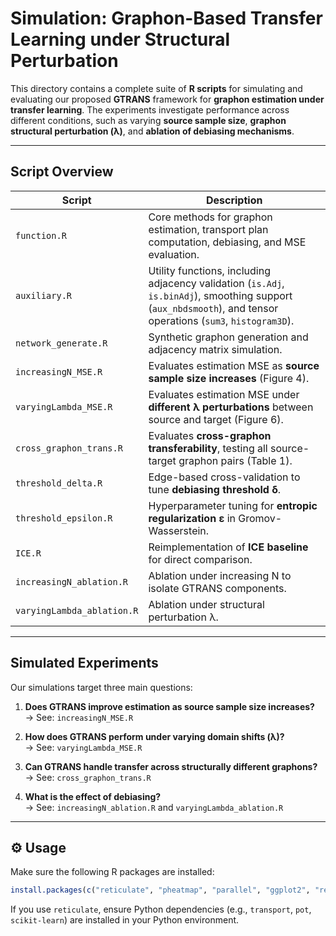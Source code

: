 # Simulation: Graphon-Based Transfer Learning under Structural Perturbation

This directory contains a complete suite of **R scripts** for simulating and evaluating our proposed **GTRANS** framework for **graphon estimation under transfer learning**. The experiments investigate performance across different conditions, such as varying **source sample size**, **graphon structural perturbation (λ)**, and **ablation of debiasing mechanisms**.

---

## Script Overview

| Script | Description |
|--------|-------------|
| `function.R` | Core methods for graphon estimation, transport plan computation, debiasing, and MSE evaluation. |
| `auxiliary.R` | Utility functions, including adjacency validation (`is.Adj`, `is.binAdj`), smoothing support (`aux_nbdsmooth`), and tensor operations (`sum3`, `histogram3D`). |
| `network_generate.R` | Synthetic graphon generation and adjacency matrix simulation. |
| `increasingN_MSE.R` | Evaluates estimation MSE as **source sample size increases** (Figure 4). |
| `varyingLambda_MSE.R` | Evaluates estimation MSE under **different λ perturbations** between source and target (Figure 6). |
| `cross_graphon_trans.R` | Evaluates **cross-graphon transferability**, testing all source-target graphon pairs (Table 1). |
| `threshold_delta.R` | Edge-based cross-validation to tune **debiasing threshold δ**. |
| `threshold_epsilon.R` | Hyperparameter tuning for **entropic regularization ε** in Gromov-Wasserstein. |
| `ICE.R` | Reimplementation of **ICE baseline** for direct comparison. |
| `increasingN_ablation.R` | Ablation under increasing N to isolate GTRANS components. |
| `varyingLambda_ablation.R` | Ablation under structural perturbation λ. |

---

## Simulated Experiments

Our simulations target three main questions:

1. **Does GTRANS improve estimation as source sample size increases?**  
   → See: `increasingN_MSE.R`  
   

2. **How does GTRANS perform under varying domain shifts (λ)?**  
   → See: `varyingLambda_MSE.R`  
   

3. **Can GTRANS handle transfer across structurally different graphons?**  
   → See: `cross_graphon_trans.R`  

4. **What is the effect of debiasing?**  
   → See: `increasingN_ablation.R` and `varyingLambda_ablation.R`  
  

---

## ⚙️ Usage


Make sure the following R packages are installed:

```r
install.packages(c("reticulate", "pheatmap", "parallel", "ggplot2", "reshape2"))
```

If you use `reticulate`, ensure Python dependencies (e.g., `transport`, `pot`, `scikit-learn`) are installed in your Python environment.



